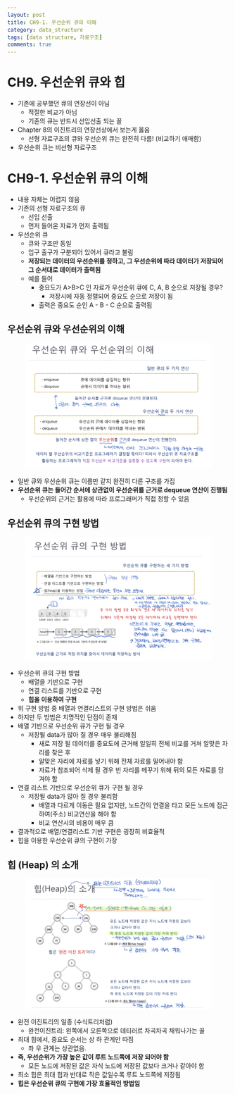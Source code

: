 ```yaml
---
layout: post
title: CH9-1. 우선순위 큐의 이해
category: data_structure
tags: [data structure, 자료구조]
comments: true
---
```


# CH9. 우선순위 큐와 힙
- 기존에 공부했던 큐의 연장선이 아님
  - 적절한 비교가 아님
  - 기존의 큐는 반드시 선입선출 되는 꼴
- Chapter 8의 이진트리의 연장선상에서 보는게 옳음
  - 선형 자료구조의 큐와 우선순위 큐는 완전히 다름! (비교하기 애매함)
- 우선순위 큐는 비선형 자료구조

# CH9-1. 우선순위 큐의 이해
- 내용 자체는 어렵지 않음
- 기존의 선형 자료구조의 큐
  - 선입 선출
  - 먼저 들어온 자료가 먼저 출력됨
- 우선순위 큐
  - 큐와 구조만 동일
  - 입구 출구가 구분되어 있어서 큐라고 불림
  - __저장되는 데이터의 우선순위를 정하고, 그 우선순위에 따라 데이터가 저장되어 그 순서대로 데이터가 출력됨__
  - 예를 들어
    - 중요도가 A>B>C 인 자료가 우선순위 큐에 C, A, B 순으로 저장될 경우?
      - 저장시에 자동 정렬되어 중요도 순으로 저장이 됨
    - 출력은 중요도 순인 A - B - C 순으로 출력됨

## 우선순위 큐와 우선순위의 이해

<center>
<figure>
<img src="/assets/post_img/data_structure/2019-08-06-data_structure/fig1.PNG" alt="views">
<figcaption> </figcaption>
</figure>
</center>

- 일반 큐와 우선순위 큐는 이름만 같지 완전히 다른 구조를 가짐
- __우선순위 큐는 들어간 순서에 상관없이 우선순위를 근거로 dequeue 연산이 진행됨__
  - 우선순위의 근거는 활용에 따라 프로그래머가 직접 정할 수 있음

## 우선순위 큐의 구현 방법

<center>
<figure>
<img src="/assets/post_img/data_structure/2019-08-06-data_structure/fig2.PNG" alt="views">
<figcaption> </figcaption>
</figure>
</center>

- 우선순위 큐의 구현 방법
  - 배열을 기반으로 구현
  - 연결 리스트를 기반으로 구현
  - __힙을 이용하여 구현__
- 위 구현 방법 중 배열과 연결리스트의 구현 방법은 쉬움
- 하지만 두 방법은 치명적인 단점이 존재
- 배열 기반으로 우선순위 큐가 구현 될 경우
  - 저장될 data가 많아 질 경우 매우 불리해짐
    - 새로 저장 될 데이터를 중요도에 근거해 일일히 전체 비교를 거쳐 알맞은 자리를 찾은 후
    - 알맞은 자리에 자료를 넣기 위해 전체 자료를 밀어내야 함
    - 자료가 참조되어 삭제 될 경우 빈 자리를 메꾸기 위해 뒤의 모든 자료를 당겨야 함
- 연결 리스트 기반으로 우선순위 큐가 구현 될 경우
  - 저장될 data가 많아 질 경우 불리함
    - 배열과 다르게 이동은 필요 없지만, 노드간의 연결을 타고 모든 노드에 접근하여(주소) 비교연산을 해야 함
    - 비교 연산시의 비용이 매우 큼
- 결과적으로 배열/연결리스트 기반 구현은 굉장히 비효율적
- 힙을 이용한 우선순위 큐의 구현이 가장 

## 힙 (Heap) 의 소개

<center>
<figure>
<img src="/assets/post_img/data_structure/2019-08-06-data_structure/fig3.PNG" alt="views">
<figcaption> </figcaption>
</figure>
</center>

- 완전 이진트리의 일종 (수식트리처럼)
  - 완전이진트리: 왼쪽에서 오른쪽으로 데티러르 차곡차곡 채워나가는 꼴
- 최대 힙에서, 중요도 순서는 상 하 관계만 따짐
  - 좌 우 관계는 상관없음.
- __즉, 우선순위가 가장 높은 값이 루트 노드쪽에 저장 되어야 함__
  - 모든 노드에 저장된 값은 자식 노드에 저장된 값보다 크거나 같아야 함
- 최소 힙은 최대 힙과 반대로 작은 값일수록 루트 노드쪽에 저장됨
- __힙은 우선순위 큐의 구현에 가장 효율적인 방법임__
